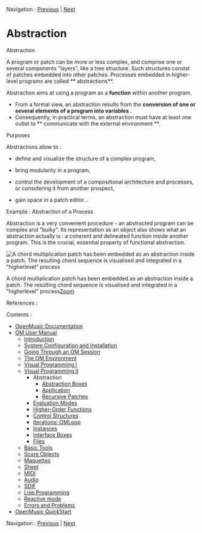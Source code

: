 Navigation : [Previous](AdvancedVisualProgramming "page
précédente\(Visual Programming II\)") | [Next](AbsBoxes "page
suivante\(Abstraction Boxes\)")

# Abstraction

Abstraction

A program or patch can be more or less complex, and comprise one or several
components "layers", like a tree structure. Such structures consist of patches
embedded into other patches. Processes embedded in higher-level programs are
called ** abstractions**.

Abstraction aims at using a program as a  **function** within another program.

  * From a formal view, an abstraction results from the  **conversion of one or several elements of a program into variables** . 
  * Consequently, in practical terms, an abstraction must have at least one outlet to ** communicate with the external environment **. 

Purposes

Abstractions allow to :

  * define and visualize the structure of a complex program,

  * bring modularity in a program,

  * control the development of a compositional architecture and processes, or considering it from another prospect,

  * gain space in a patch editor...

Example : Abstraction of a Process

Abstraction is a very convenient procedure - an abstracted program can be
complex and "bulky". Its representation as an object also shows what an
abstraction actually is : a coherent and delineated function inside another
program. This is the crucial, essential property of functional abstraction.

![A chord multiplication patch has been embedded as an abstraction inside a
patch. The resulting chord sequence is visualised and integrated in a
"higherlevel" process](../res/abstraction-ex_scr.png)

A chord multiplication patch has been embedded as an abstraction inside a
patch. The resulting chord sequence is visualised and integrated in a
"higherlevel" process[Zoom](../res/abstraction-ex_scr_1.png "Zoom \(nouvelle
fenêtre\)")

References :

Contents :

  * [OpenMusic Documentation](OM-Documentation)
  * [OM User Manual](OM-User-Manual)
    * [Introduction](00-Contents)
    * [System Configuration and Installation](Installation)
    * [Going Through an OM Session](Goingthrough)
    * [The OM Environment](Environment)
    * [Visual Programming I](BasicVisualProgramming)
    * [Visual Programming II](AdvancedVisualProgramming)
      * Abstraction
        * [Abstraction Boxes](AbsBoxes)
        * [Application](AbsApplication)
        * [Recursive Patches](Recursion)
      * [Evaluation Modes](EvalModes)
      * [Higher-Order Functions](HighOrder)
      * [Control Structures](Control)
      * [Iterations: OMLoop](OMLoop)
      * [Instances](Instances)
      * [Interface Boxes](InterfaceBoxes)
      * [Files](Files)
    * [Basic Tools](BasicObjects)
    * [Score Objects](ScoreObjects)
    * [Maquettes](Maquettes)
    * [Sheet](Sheet)
    * [MIDI](MIDI)
    * [Audio](Audio)
    * [SDIF](SDIF)
    * [Lisp Programming](Lisp)
    * [Reactive mode](Reactive)
    * [Errors and Problems](errors)
  * [OpenMusic QuickStart](QuickStart-Chapters)

Navigation : [Previous](AdvancedVisualProgramming "page
précédente\(Visual Programming II\)") | [Next](AbsBoxes "page
suivante\(Abstraction Boxes\)")

